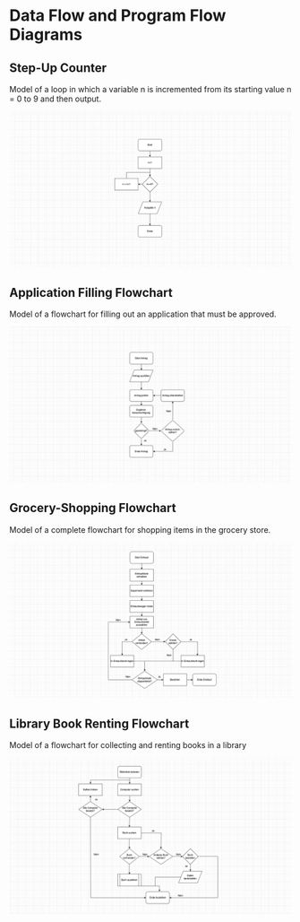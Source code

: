 # Data Flow and Program Flow Diagrams

## Step-Up Counter

Model of a loop in which a variable n is incremented from its starting value n = 0 to 9 and then output.

![Step-Up Counter](/img/01-step-up-count.png)

## Application Filling Flowchart

Model of a flowchart for filling out an application that must be approved.

![Application Filling](/img/01-application-filling.png)

## Grocery-Shopping Flowchart

Model of a complete flowchart for shopping items in the grocery store.

![Step-Up Counter](/img/01-grocery-shopping.png)

## Library Book Renting Flowchart

Model of a flowchart for collecting and renting books in a library

![Book Renting](/img/01-book-renting.png)
